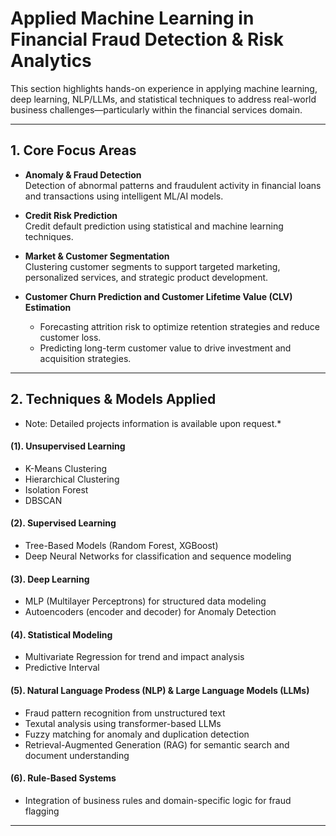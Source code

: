 #  Applied Machine Learning in Financial Fraud Detection & Risk Analytics

This section highlights hands-on experience in applying machine learning, deep learning, NLP/LLMs, and statistical techniques to address real-world business challenges—particularly within the financial services domain.

---

##  1. Core Focus Areas

- **Anomaly & Fraud Detection**  
  Detection of abnormal patterns and fraudulent activity in financial loans and transactions using intelligent ML/AI models.

- **Credit Risk Prediction**  
  Credit default prediction using statistical and machine learning techniques.

- **Market & Customer Segmentation**  
  Clustering customer segments to support targeted marketing, personalized services, and strategic product development.

- **Customer Churn Prediction and  Customer Lifetime Value (CLV) Estimation**
  - Forecasting attrition risk to optimize retention strategies and reduce customer loss.
  - Predicting long-term customer value to drive investment and acquisition strategies.

---

##  2. Techniques & Models Applied  
* Note: Detailed projects information is available upon request.*

#### (1).  Unsupervised Learning 
- K-Means Clustering  
- Hierarchical Clustering  
- Isolation Forest  
- DBSCAN  

####  (2). Supervised Learning
- Tree-Based Models (Random Forest, XGBoost)  
- Deep Neural Networks for classification and sequence modeling  

####  (3). Deep Learning
- MLP (Multilayer Perceptrons) for structured data modeling
- Autoencoders (encoder and decoder) for Anomaly Detection

####  (4). Statistical Modeling
- Multivariate Regression for trend and impact analysis  
- Predictive Interval 

####  (5). Natural Language Prodess (NLP) & Large Language Models (LLMs)  
- Fraud pattern recognition from unstructured text  
- Texutal analysis using transformer-based LLMs
- Fuzzy matching for anomaly and duplication detection
- Retrieval-Augmented Generation (RAG) for semantic search and document understanding

####  (6). Rule-Based Systems
- Integration of business rules and domain-specific logic for fraud flagging  
---
